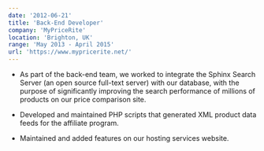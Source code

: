 ```yaml
---
date: '2012-06-21'
title: 'Back-End Developer'
company: 'MyPriceRite'
location: 'Brighton, UK'
range: 'May 2013 - April 2015'
url: 'https://www.mypricerite.net/'
---
```


- As part of the back-end team, we worked to integrate the Sphinx Search Server (an open source full-text server) with our database, with the purpose of significantly improving the search performance of millions of products on our price comparison site.

- Developed and maintained PHP scripts that generated XML product data feeds for the affiliate program.

- Maintained and added features on our hosting services website.
